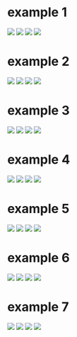 # example 1
![](1/sample1.png)
![](1/eye-final.png)
![](1/hair-final.png)
![](1/head-final.png)

# example 2
![](2/sample2.png)
![](2/eye-final.png)
![](2/hair-final.png)
![](2/head-final.png)

# example 3
![](3/sample3.png)
![](3/eye-final.png)
![](3/hair-final.png)
![](3/head-final.png)

# example 4
![](4/sample4.png)
![](4/eye-final.png)
![](4/hair-final.png)
![](4/head-final.png)

# example 5
![](5/sample5.png)
![](5/eye-final.png)
![](5/hair-final.png)
![](5/head-final.png)

# example 6
![](6/sample6.png)
![](6/eye-final.png)
![](6/hair-final.png)
![](6/head-final.png)

# example 7
![](7/sample7.png)
![](7/eye-final.png)
![](7/hair-final.png)
![](7/head-final.png)

